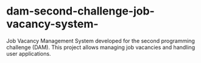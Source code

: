 # dam-second-challenge-job-vacancy-system-
Job Vacancy Management System developed for the second programming challenge (DAM). This project allows managing job vacancies and handling user applications.
